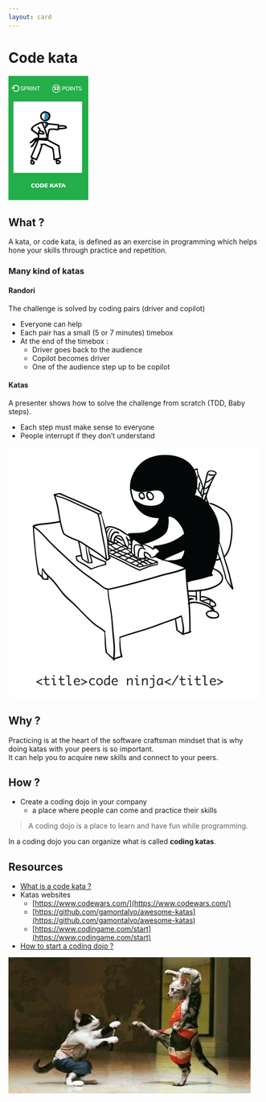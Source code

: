 ```yaml
---
layout: card
---
```


# Code kata
![Organize a code kata session](images/code-kata.png)  

## What ?
A kata, or code kata, is defined as an exercise in programming which helps hone your skills through practice and repetition.

### Many kind of katas

#### Randori
The challenge is solved by coding pairs (driver and copilot)
* Everyone can help
* Each pair has a small (5 or 7 minutes) timebox 
* At the end of the timebox :
    * Driver goes back to the audience
    * Copilot becomes driver 
    * One of the audience step up to be copilot

#### Katas
A presenter shows how to solve the challenge from scratch (TDD, Baby steps).
* Each step must make sense to everyone
* People interrupt if they don’t understand  

![Code kata](images/code-kata2.jpg)  

## Why ?
Practicing is at the heart of the software craftsman mindset that is why doing katas with your peers is so important.  
It can help you to acquire new skills and connect to your peers.

## How ?
* Create a coding dojo in your company 
    * a place where people can come and practice their skills

> A coding dojo is a place to learn and have fun while programming.

In a coding dojo you can organize what is called **coding katas**.

## Resources
* [What is a code kata ?](http://codekata.com/)
* Katas websites
    * [https://www.codewars.com/](https://www.codewars.com/)
    * [https://github.com/gamontalvo/awesome-katas](https://github.com/gamontalvo/awesome-katas)
    * [https://www.codingame.com/start](https://www.codingame.com/start)
* [How to start a coding dojo ?](
http://johannesbrodwall.com/2011/12/18/how-to-start-a-coding-dojo/)

![Code kata](images/code-kata1.jpg)  
